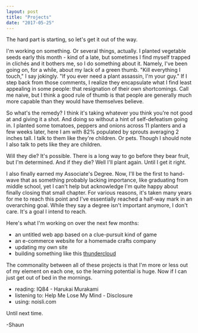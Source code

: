 ```yaml
---
layout: post
title: "Projects"
date: "2017-05-25"
---
```


The hard part is starting, so let's get it out of the way. 

I'm working on something. Or several things, actually. I planted vegetable seeds early this month - kind of a late, but sometimes I find myself trapped in clichés and it bothers me, so I do something about it. Namely, I've been going on, for a while, about my lack of a green thumb. "Kill everything I touch," I say jokingly. "If you ever need a plant assassin, I'm your guy." If I step back from those comments, I realize they encapsulate what I find least appealing in some people: that resignation of their own shortcomings. Call me naive, but I think a good rule of thumb is that people are generally much more capable than they would have themselves believe. 

So what's the remedy? I think it's taking whatever you think you're not good at and giving it a shot. And doing so without a hint of self-defeatism going in. I planted some tomatoes, peppers and onions across 11 planters and a few weeks later, here I am with 82% populated by sprouts averaging 2 inches tall. I talk to them like they're children. Or pets. Though I should note I also talk to pets like they are children. 

Will they die? It's possible. There is a long way to go before they bear fruit, but I'm determined. And if they die? Well I'll plant again. Until I get it right. 

I also finally earned my Associate's Degree. Now, I'll be the first to hand-wave that as something probably lacking importance, like graduating from middle school, yet I can't help but acknowledge I'm quite happy about finally closing that small chapter. For various reasons, it's taken many years for me to reach this point and I've essentially reached a half-way mark in an overarching goal. While they say a degree isn't important anymore, I don't care. It's a goal I intend to reach.

Here's what I'm working on over the next few months:
* an untitled web app based on a clue-pursuit kind of game
* an e-commerce website for a homemade crafts company
* updating my own site
* building something like this [thundercloud](http://www.richardclarkson.com/cloud/)

The commonality between all of these projects is that I'm more or less out of my element on each one, so the learning potential is huge. Now if I can just get out of bed in the mornings.

* reading: IQ84 - Harukai Murakami
* listening to: Help Me Lose My Mind - Disclosure
* using: noisli.com

Until next time.

-Shaun
